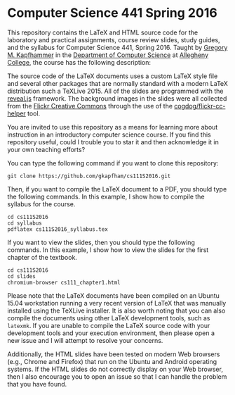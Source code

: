 # Computer Science 441 Spring 2016

This repository contains the LaTeX and HTML source code for the laboratory and practical assignments, course review
slides, study guides, and the syllabus for Computer Science 441, Spring 2016.  Taught by [Gregory M.
Kapfhammer](http://www.cs.allegheny.edu/sites/gkapfham) in the [Department of Computer
Science](http://www.cs.allegheny.edu) at [Allegheny College](http://www.allegheny.edu), the course has the following
description:



The source code of the LaTeX documents uses a custom LaTeX style file and several other packages that are normally
standard with a modern LaTeX distribution such a TeXLive 2015. All of the slides are programmed with the
[reveal.js](https://github.com/hakimel/reveal.js/) framework. The background images in the slides were all collected
from the [Flickr Creative Commons](https://www.flickr.com/creativecommons/) through the use of the
[cogdog/flickr-cc-helper](https://github.com/cogdog/flickr-cc-helper) tool.

You are invited to use this repository as a means for learning more about instruction in an introductory computer
science course. If you find this repository useful, could I trouble you to star it and then acknowledge it in your own
teaching efforts?

You can type the following command if you want to clone this repository:

```shell
git clone https://github.com/gkapfham/cs111S2016.git
```

Then, if you want to compile the LaTeX document to a PDF, you should type the following commands. In this example, I
show how to compile the syllabus for the course.

```shell
cd cs111S2016
cd syllabus
pdflatex cs111S2016_syllabus.tex
```

If you want to view the slides, then you should type the following commands. In this example, I show how to view the
slides for the first chapter of the textbook.

```shell
cd cs111S2016
cd slides
chromium-browser cs111_chapter1.html
```

Please note that the LaTeX documents have been compiled on an Ubuntu 15.04 workstation running a very recent version of
LaTeX that was manually installed using the TeXLive installer.  It is also worth noting that you can also compile the
documents using other LaTeX development tools, such as `latexmk`. If you are unable to compile the LaTeX source code
with your development tools and your execution environment, then please open a new issue and I will attempt to resolve
your concerns.

Additionally, the HTML slides have been tested on modern Web browsers (e.g., Chrome and Firefox) that run on the Ubuntu
and Android operating systems.  If the HTML slides do not correctly display on your Web browser, then I also encourage
you to open an issue so that I can handle the problem that you have found.
